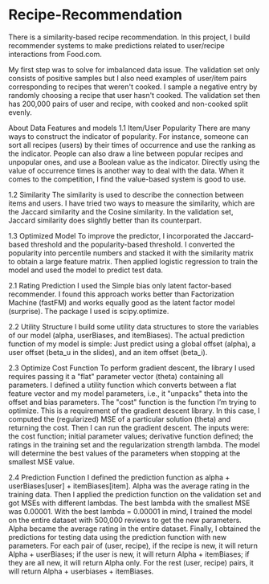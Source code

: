 # Recipe-Recommendation
There is a similarity-based recipe recommendation. 
In this project, I build recommender systems to make predictions related to user/recipe interactions from Food.com.

My first step was to solve for imbalanced data issue. The validation set only consists of positive samples but I also need examples of user/item pairs corresponding to recipes that weren't cooked. I sample a negative entry by randomly choosing a recipe that user hasn't cooked. The validation set then has 200,000 pairs of user and recipe, with cooked and non-cooked split evenly.

About Data Features and models
1.1 Item/User Popularity
There are many ways to construct the indicator of popularity. For instance, someone can sort all recipes (users) by their times of occurrence and use the ranking as the indicator. People can also draw a line between popular recipes and unpopular ones, and use a Boolean value as the indicator. Directly using the value of occurrence times is another way to deal with the data. When it comes to the competition, I find the value-based system is good to use.

1.2 Similarity
The similarity is used to describe the connection between items and users. I have tried two ways to measure the similarity, which are the Jaccard similarity and the Cosine similarity. In the validation set, Jaccard similarity does slightly better than its counterpart.

1.3 Optimized Model
To improve the predictor, I incorporated the Jaccard-based threshold and the popularity-based threshold. I converted the popularity into percentile numbers and stacked it with the similarity matrix to obtain a large feature matrix. Then applied logistic regression to train the model and used the model to predict test data.

2.1 Rating Prediction
I used the Simple bias only latent factor-based recommender. I found this approach works better than Factorization Machine (fastFM) and works equally good as the latent factor model (surprise). The package I used is scipy.optimize.

2.2 Utility Structure
I build some utility data structures to store the variables of our model (alpha, userBiases, and itemBiases). The actual prediction function of my model is simple: Just predict using a global offset (alpha), a user offset (beta_u in the slides), and an item offset (beta_i).

2.3 Optimize Cost Function
To perform gradient descent, the library I used requires passing it a "flat" parameter vector (theta) containing all parameters. I defined a utility function which converts between a flat feature vector and my model parameters, i.e., it "unpacks" theta into the offset and bias parameters.
The "cost" function is the function I’m trying to optimize. This is a requirement of the gradient descent library. In this case, I computed the (regularized) MSE of a particular solution (theta) and returning the cost.
Then I can run the gradient descent. The inputs were: the cost function; initial parameter values; derivative function defined; the ratings in the training set and the regularization strength lambda. The model will determine the best values of the parameters when stopping at the smallest MSE value.

2.4 Prediction Function
I defined the prediction function as alpha + userBiases[user] + itemBiases[item]. Alpha was the average rating in the training data. Then I applied the prediction function on the validation set and got MSEs with different lambdas. The best lambda with the smallest MSE was 0.00001.
With the best lambda = 0.00001 in mind, I trained the model on the entire dataset with 500,000 reviews to get the new parameters. Alpha became the average rating in the entire dataset.
Finally, I obtained the predictions for testing data using the prediction function with new parameters. For each pair of (user, recipe), if the recipe is new, it will return Alpha + userBiases; if the user is new, it will return Alpha + itemBiases; if they are all new, it will return Alpha only. For the rest (user, recipe) pairs, it will return Alpha + userbiases + itemBiases.
